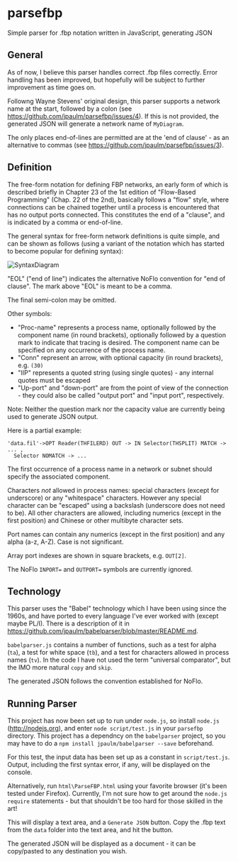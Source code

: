 parsefbp
========

Simple parser for .fbp notation written in JavaScript, generating JSON 

General
---

As of now, I believe this parser handles correct .fbp files correctly.  Error handling has been improved, but hopefully will be subject to further improvement as time goes on. 

Followng Wayne Stevens' original design, this parser supports a network name at the start, followed by a colon (see https://github.com/jpaulm/parsefbp/issues/4).  If this is not provided, the generated JSON will generate a network name of `MyDiagram`.

The only places end-of-lines are permitted are at the 'end of clause' - as an alternative to commas (see https://github.com/jpaulm/parsefbp/issues/3).

Definition
---

The free-form notation for defining FBP networks, an early form of which is described briefly in Chapter 23 of the 1st edition of "Flow-Based Programming" (Chap. 22 of the 2nd), basically follows a "flow" style, where connections can be chained together until a process is encountered that has no output ports connected.  This constitutes the end of a "clause", and is indicated by a comma or end-of-line.

The general syntax for free-form network definitions is quite simple, and can be shown as follows (using a variant of the notation which has started to become popular for defining syntax):  
  
![SyntaxDiagram](https://github.com/jpaulm/parsefbp/blob/master/docs/Threads.gif "Syntax Diagram")

"EOL" ("end of line") indicates the alternative NoFlo convention for "end of clause". The mark above "EOL" is meant to be a comma.

The final semi-colon may be omitted.

Other symbols:

- "Proc-name" represents a process name, optionally followed by the component name (in round brackets), optionally followed by a question mark to indicate that tracing is desired.  The component name can be specified on any occurrence of the process name. 
- "Conn" represent an arrow, with optional capacity (in round brackets), e.g. `(30)`
- "IIP" represents a quoted string (using single quotes) - any internal quotes must be escaped
- "Up-port" and "down-port" are from the point of view of the connection - they could also be called "output port" and "input port", respectively.

Note: Neither the question mark nor the capacity value are currently being used to generate JSON output.

Here is a partial example:

    'data.fil'->OPT Reader(THFILERD) OUT -> IN Selector(THSPLIT) MATCH -> ... ,
      Selector NOMATCH -> ...
      
The first occurrence of a process name in a network or subnet should specify the associated component.

Characters _not_ allowed in process names: special characters (except for underscore) or any "whitespace" characters.  However any special character can be "escaped" using a backslash (underscore does not need to be). All other characters are allowed, including numerics (except in the first position) and Chinese or other multibyte character sets.  

Port names can contain any numerics (except in the first position) and any alpha (a-z, A-Z).  Case is not significant.

Array port indexes are shown in square brackets, e.g. `OUT[2]`.
 
The NoFlo `INPORT=` and `OUTPORT=` symbols are currently ignored.

Technology
---

This parser uses the "Babel" technology which I have been using since the 1960s, and have ported to every language I've ever worked with (except maybe PL/I).  There is a description of it in https://github.com/jpaulm/babelparser/blob/master/README.md.  

`babelparser.js` contains a number of functions, such as a test for alpha (`ta`), a test for white space (`tb`), and a test for characters allowed in process names (`tv`).  In the code I have not used the term "universal comparator", but the IMO more natural `copy` and `skip`. 

The generated JSON follows the convention established for NoFlo.

Running Parser
---

This project has now been set up to run under `node.js`, so install `node.js` (http://nodejs.org), and enter `node script/test.js` in your `parsefbp` directory.  This project has a dependncy on the `babelparser` project, so you may have to do a `npm install jpaulm/babelparser --save` beforehand.  

For this test, the input data has been set up as a constant in `script/test.js`.  Output, including the first syntax error, if any, will be displayed on the console.

Alternatively, run `html\ParseFBP.html` using your favorite browser (it's been tested under Firefox).  Currently, I'm not sure how to get around the `node.js` `require` statements - but that shouldn't be too hard for those skilled in the art!

This will display a text area, and a `Generate JSON` button.  Copy the .fbp text from the `data` folder into the text area, and hit the button.

The generated JSON will be displayed as a document - it can be copy/pasted to any destination you wish. 
